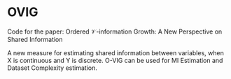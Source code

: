 # OVIG
Code for the paper: Ordered $\mathcal{V}$-information Growth: A New Perspective on Shared Information

A new measure for estimating shared information between variables, when X is continuous and Y is discrete. O-VIG can be used for MI Estimation and Dataset Complexity estimation. 

